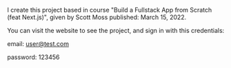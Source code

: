 I create this project based in course "Build a Fullstack App from Scratch (feat Next.js)", given by Scott Moss published: March 15, 2022.

You can visit the website to see the project, and sign in with this credentials:

email: user@test.com

password: 123456
